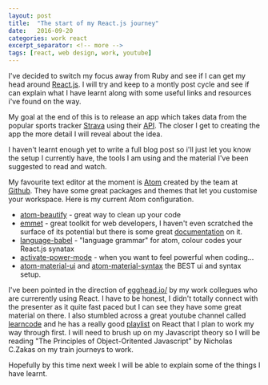 ```yaml
---
layout: post
title:  "The start of my React.js journey"
date:   2016-09-20
categories: work react
excerpt_separator: <!-- more -->
tags: [react, web design, work, youtube]
---
```


I've decided to switch my focus away from Ruby and see if I can get my head around [React.js](https://facebook.github.io/react).  I will try and keep to a montly post cycle and see if can explain what I have learnt along with some useful links and resources i've found on the way.  <!-- more -->

My goal at the end of this is to release an app which takes data from the popular sports tracker [Strava](http://www.strava.com "strava.com") using their [API](https://strava.github.io/api). The closer I get to creating the app the more detail I will reveal about the idea.

I haven't learnt enough yet to write a full blog post so i'll just let you know the setup I currently have, the tools I am using and the material I've been suggested to read and watch.

My favourite text editor at the moment is [Atom](https://atom.io) created by the team at [Github](https://github.com/). They have some great packages and themes that let you customise your workspace. Here is my current Atom configuration.

* [atom-beautify](https://atom.io/packages/atom-beautify) - great way to clean up your code
* [emmet](https://atom.io/packages/emmet) - great toolkit for web developers, I haven't even scratched the surface of its potential but there is some great [documentation](http://docs.emmet.io/) on it.
* [language-babel](https://atom.io/packages/language-babel) - "language grammar" for atom, colour codes your React.js synatax
* [activate-power-mode](https://atom.io/packages/activate-power-mode) - when you want to feel powerful when coding...
* [atom-material-ui](https://atom.io/themes/atom-material-ui) and [atom-material-syntax](https://atom.io/themes/atom-material-syntax) the BEST ui and syntax setup.

I've been pointed in the direction of [egghead.io/](https://egghead.io) by my work collegues who are currerently using React. I have to be honest, I didn't totally connect with the presenter as it quite fast paced but I can see they have some great material on there. I also stumbled across a great youtube channel called [learncode](https://www.youtube.com/channel/UCVTlvUkGslCV_h-nSAId8Sw) and he has a really good [playlist](https://www.youtube.com/playlist?list=PLoYCgNOIyGABj2GQSlDRjgvXtqfDxKm5b) on React that I plan to work my way through first. I will need to brush up on my Javascript theory so I will be reading "The Principles of Object-Oritented Javascript" by Nicholas C.Zakas on my train journeys to work.

Hopefully by this time next week I will be able to explain some of the things I have learnt.
